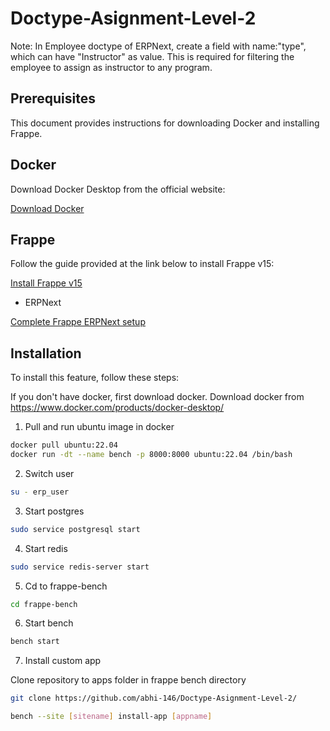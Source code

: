 # Doctype-Asignment-Level-2

Note: In Employee doctype of ERPNext, create a field with name:"type", which can have "Instructor" as value.
This is required for filtering the employee to assign as instructor to any program.


## Prerequisites

This document provides instructions for downloading Docker and installing Frappe.

## Docker
Download Docker Desktop from the official website:

[Download Docker](https://www.docker.com/products/docker-desktop)

## Frappe
Follow the guide provided at the link below to install Frappe v15:

[Install Frappe v15](https://wiki.nestorbird.com/wiki/install-frappe-v15)

- ERPNext

[Complete Frappe ERPNext setup](https://github.com/frappe/bench?tab=readme-ov-file)



## Installation

To install this feature, follow these steps:

If you don't have docker, first download docker.
Download docker from https://www.docker.com/products/docker-desktop/

1. Pull and run ubuntu image in docker

```bash
docker pull ubuntu:22.04
docker run -dt --name bench -p 8000:8000 ubuntu:22.04 /bin/bash
```

2. Switch user

```bash
su - erp_user
```

3. Start postgres

```bash
sudo service postgresql start
```

4. Start redis

```bash
sudo service redis-server start
```

5. Cd to frappe-bench

```bash
cd frappe-bench
```

6. Start bench

```bash
bench start
```

7. Install custom app

Clone repository to apps folder in frappe bench directory
```bash
git clone https://github.com/abhi-146/Doctype-Asignment-Level-2/
```

```bash
bench --site [sitename] install-app [appname]
```
